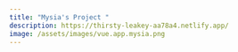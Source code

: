 ```yaml
---
title: "Mysia's Project "
description: https://thirsty-leakey-aa78a4.netlify.app/
image: /assets/images/vue.app.mysia.png
---
```

